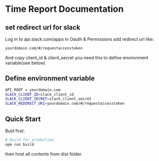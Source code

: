 # Time Report Documentation


## set redirect url for slack
Log in to api.slack.com/apps
In Oauth & Permissions add redirect url like:
```sh
yourdomain.com/#/requestaccesstoken
```
And copy client_id & client_secret you need this to define environment variable(see below)

## Define environment variable

```sh
API_ROOT = yourdomain.com
SLACK_CLIENT_ID=slack_client_id
SLACK_CLIENT_SECRET=slack_client_secret
SLACK_REDIRECT_URI=yourdomain.com/#/requestaccesstoken 
```
 
## Quick Start
Buid first:
```bash
# Build for production
npm run build
```
then host all contents from dist folder.
